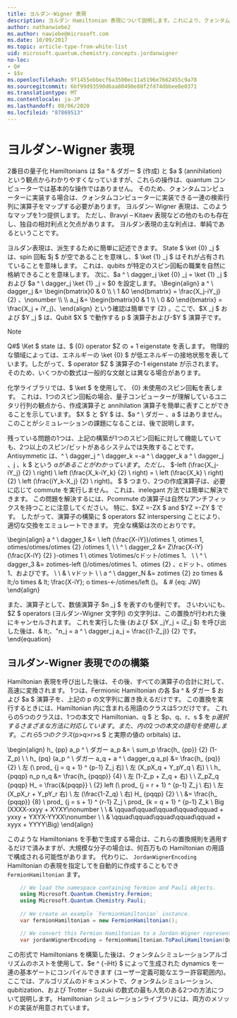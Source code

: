 ```yaml
---
title: ヨルダン-Wigner 表現
description: ヨルダン Hamiltonian 表現について説明します。これにより、クォンタムコンピューターでより簡単に実装できるように、その演算子が、より簡単に実装できるようになります。
author: nathanwiebe2
ms.author: nawiebe@microsoft.com
ms.date: 10/09/2017
ms.topic: article-type-from-white-list
uid: microsoft.quantum.chemistry.concepts.jordanwigner
no-loc:
- Q#
- $$v
ms.openlocfilehash: 9f1455ebbecf6a3500ec11a5196e7662455c9a78
ms.sourcegitcommit: 6bf99d93590d6aa80490e88f2fd74dbbee8e0371
ms.translationtype: MT
ms.contentlocale: ja-JP
ms.lasthandoff: 08/06/2020
ms.locfileid: "87869513"
---
```

# <a name="jordan-wigner-representation"></a>ヨルダン-Wigner 表現

2番目の量子化 Hamiltonians は $a ^ & ダガー $ (作成) と $a $ (annihilation) という観点からわかりやすくなっていますが、これらの操作は、quantum コンピューターでは基本的な操作ではありません。
そのため、クォンタムコンピューターに実装する場合は、クォンタムコンピューターに実装できる一連の検索行列に演算子をマップする必要があります。
ヨルダン– Wigner 表現は、このようなマップを1つ提供します。
ただし、Bravyi – Kitaev 表現などの他のものも存在し、独自の相対利点と欠点があります。
ヨルダン表現の主な利点は、単純であるということです。

ヨルダン表現は、派生するために簡単に記述できます。
State $ \ket {0} _j $ は、spin 回転 $j $ が空であることを意味し、$ \ket {1} _j $ はそれが占有されていることを意味します。
これは、qubits が特定のスピン回転の職業を自然に格納できることを意味します。
次に、$a ^ \ dagger_j \ket {0} _j = \ket {1} _j $ および $a ^ \ dagger_j \ket {1} _j = $0 を設定します。
\Begin{align} a ^ \ dagger_j &= \begin{bmatrix}0 & 0 \\ \ 1 &0 \end{bmatrix} = \frac{X_j-iY_j} {2} 、\nonumber \\ \\ a_j &= \begin{bmatrix}0 & 1 \\ \ 0 &0 \end{bmatrix} = \frac{X_j + iY_j}、\end{align} という確認は簡単です {2} 。ここで、$X _j $ および $Y _j $ は、Qubit $X $ で動作する p $ 演算子および-$Y $ 演算子です。

>[!NOTE]
> Q#$ \Ket $ state は、$ {0} operator $Z の + 1 eigenstate を表します。 物理的な領域によっては、エネルギーの \ket {0} $ が低エネルギーの接地状態を表しています。したがって、$ operator $Z $ 演算子の-1 eigenstate が示されます。 そのため、いくつかの数式は一般的な文献とは異なる場合があります。

化学ライブラリでは、$ \ket $ を使用して、 {0} 未使用のスピン回転を表します。
これは、1つのスピン回転の場合、量子コンピューターが理解しているユニタリ行列の観点から、作成演算子と annihilation 演算子を簡単に表すことができることを示しています。
$X $ と $Y $ は、$a ^ \ ダガー $、$a $ はありません。
このことがシミュレーションの課題になることは、後で説明します。

残っている問題の1つは、上記の構築が1つのスピン回転に対して機能していても、2つ以上のスピン/ビットがあるシステムでは失敗することです。
Antisymmetic は、^ \ dagger_j ^ \ dagger_k =-a ^ \ dagger_k a ^ \ dagger_j $、$j $、$k $ という $a があることがわかっています。
ただし、$ $-left (\frac{X_j-iY_j} {2} \ right) \ left (\frac{X_k-iY_k} {2} \ right) = \ left (\frac{X_k} \ right) {2} \ left (\frac{iY_k-X_j} {2} \ right)。
$ $ つまり、2つの作成演算子は、必要に応じて commute を実行しません。
これは、inelegant 方法では簡単に解決できます。
この問題を解決するには、Pcommute の演算子は自然なアンチフィックスを持つことに注意してください。
特に、$XZ =-ZX $ and $YZ =-ZY $ です。
したがって、演算子の構築に $ operators $Z interspersing ことにより、適切な交換をエミュレートできます。
完全な構築は次のとおりです。 

\begin{align} a ^ \ dagger_1 &= \ left (\frac{X-iY})/otimes 1, otimes 1, otimes/otimes/otimes {2} /otimes 1, \\ \\ ^ \ dagger_2 &= Z\frac{X-iY} (\frac{X-iY} {2} )-otimes 1 \ otimes 1/otimes/cドット/otimes 1、 \\ \\ ^ \ dagger_3 &= zotimes-left ()/otimes/otimes 1、otimes {2} 、cドット、otimes 1、およびです。 \\ \\ & \ vドット \\ \\ a ^ \ dagger_N &= zotimes {2} zo times & lt;/o times & lt; \frac{X-iY}; o times-←/otimes/left ()。 & # {eq: JW} \end{align}

また、演算子として、数値演算子 $n _j $ を表すのも便利です。
さいわいにも、$Z $ operators (ヨルダン-Wigner 文字列) の文字列は、この置換が行われた後にキャンセルされます。
これを実行した後 (および $X _jY_j = iZ_j $) を呼び出した後は、& lt;、"n_j = a ^ \ dagger_j a_j = \frac{(1-Z_j)} {2} です。
\end{equation}


## <a name="constructing-hamiltonians-in-jordan-wigner-representation"></a>ヨルダン-Wigner 表現でのの構築

Hamiltonian 表現を呼び出した後は、その後、すべての演算子の合計に対して、高速に変換されます。
1つは、Fermionic Hamiltonian の各 $a ^ & ダガー $ および $a $ 演算子を、上記の p の文字列に置き換えるだけです。
この置換を実行するときには、Hamiltonian 内に含まれる用語のクラスは5つだけです。
これらの5つのクラスは、1つの本文で Hamiltonian、q $ と $p、q、r、s $ を $p 選択するさまざまな方法に対応しています。また、内の2つの本文の語句を使用します。
これら5つのクラス ($p>q>r>s $ と実際の値の orbitals) は、

\begin{align} h_ {pp} a_p ^ \ ダガー a_p &= \ sum_p \frac{h_ {pp}} {2} (1-Z_p) \\ \\ h_ {pq} (a_p ^ \ ダガー a_q + a ^ \ dagger_q a_p) &= \frac{h_ {pq}} {2} \ 左 (\ prod_ {j = q + 1} ^ {p-1} Z_j 右) \ 左 (X_pX_q + Y_pY_q \ 右) \\ \\ h_ {pqqp} n_p n_q &= \frac{h_ {pqqp}} {4} \ 左 (1-Z_p + Z_q + 右) \\ \\ Z_pZ_q {pqqp} H_ = \frac{&{pqqp}} \ {2} left (\ prod_ {j = r + 1} ^ {p-1} Z_j \ 右) \ 左 (X_pX_r + Y_pY_r 右) \ 左 (\frac{1-Z_q} \ 右) H_ {pqqp} {2} \\ \\ &= \frac{h_ {pqqp}} {8} \ prod_ {j = s + 1} ^ {r-1} Z_j \ prod_ {k = q + 1} ^ {p-1} Z_k \ Big (XXXX-xxyy + XYXY\nonumber \\ \\ & \qquad\qquad\qquad\qquad\qquad + yxxy + YXYX-YYXX\nonumber \\ \\ & \qquad\qquad\qquad\qquad\qquad + xyyx + YYYY\Big) \end{align}

このような Hamiltonians を手動で生成する場合は、これらの置換規則を適用するだけで済みますが、大規模な分子の場合は、何百万もの Hamiltonian の用語で構成される可能性があります。
代わりに、 `JordanWignerEncoding` Hamiltonian の表現を指定してを自動的に作成することもでき `FermionHamiltonian` ます。

```csharp
    // We load the namespace containing fermion and Pauli objects. 
    using Microsoft.Quantum.Chemistry.Fermion;
    using Microsoft.Quantum.Chemistry.Pauli;
    
    // We create an example `FermionHamiltonian` instance.
    var fermionHamiltonian = new FermionHamiltonian();

    // We convert this Fermion Hamiltonian to a Jordan-Wigner representation.
    var jordanWignerEncoding = fermionHamiltonian.ToPauliHamiltonian(QubitEncoding.JordanWigner);
```

この形式で Hamiltonians を構築した後は、クォンタムシミュレーションアルゴリズムのホストを使用して、$e ^ {-iHt} $ によって生成された dynamics を一連の基本ゲートにコンパイルできます (ユーザー定義可能なエラー許容範囲内)。
ここでは、アルゴリズムのドキュメントで、クォンタムシミュレーション、qubitization、および Trotter – Suzuki の数式の最も人気のある2つの方法について説明します。 Hamiltonian シミュレーションライブラリには、両方のメソッドの実装が用意されています。
